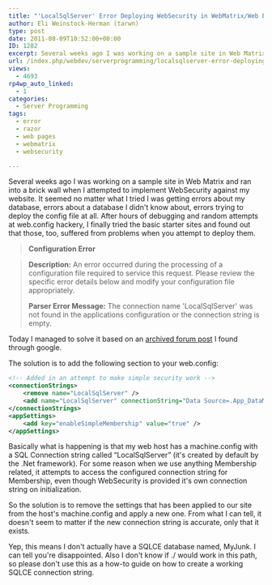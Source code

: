 ```yaml
---
title: "'LocalSqlServer' Error Deploying WebSecurity in WebMatrix/Web Pages"
author: Eli Weinstock-Herman (tarwn)
type: post
date: 2011-08-09T10:52:00+00:00
ID: 1282
excerpt: Several weeks ago I was working on a sample site in Web Matrix and ran into a brick wall when I attempted to implement WebSecurity against my website. It seemed no matter what I tried I was getting errors about my database, errors about a database I didn't know about, errors trying to deploy the config file at all.
url: /index.php/webdev/serverprogramming/localsqlserver-error-deploying-websecurity/
views:
  - 4693
rp4wp_auto_linked:
  - 1
categories:
  - Server Programming
tags:
  - error
  - razor
  - web pages
  - webmatrix
  - websecurity

---
```

Several weeks ago I was working on a sample site in Web Matrix and ran into a brick wall when I attempted to implement WebSecurity against my website. It seemed no matter what I tried I was getting errors about my database, errors about a database I didn't know about, errors trying to deploy the config file at all. After hours of debugging and random attempts at web.config hackery, I finally tried the basic starter sites and found out that those, too, suffered from problems when you attempt to deploy them.

> **Configuration Error**
  
> **Description:** An error occurred during the processing of a configuration file required to service this request. Please review the specific error details below and modify your configuration file appropriately.
> 
> **Parser Error Message:** The connection name 'LocalSqlServer' was not found in the applications configuration or the connection string is empty. 

Today I managed to solve it based on an [archived forum post][1] I found through google. 

The solution is to add the following section to your web.config:

```xml
<!-- Added in an attempt to make simple security work -->
<connectionStrings>
	<remove name="LocalSqlServer" />
	<add name="LocalSqlServer" connectionString="Data Source=.App_DataMyJunk.sdf" providerName="System.Data.SqlServerCe.4.0" />
</connectionStrings>
<appSettings>
	<add key="enableSimpleMembership" value="true" />
</appSettings>
```
Basically what is happening is that my web host has a machine.config with a SQL Connection string called “LocalSqlServer” (it's created by default by the .Net framework). For some reason when we use anything Membership related, it attempts to access the configured connection string for Membership, even though WebSecurity is provided it's own connection string on initialization.

So the solution is to remove the settings that has been applied to our site from the host's machine.config and apply a new one. From what I can tell, it doesn't seem to matter if the new connection string is accurate, only that it exists.

Yep, this means I don't actually have a SQLCE database named, MyJunk. I can tell you're disappointed. Also I don't know if ./ would work in this path, so please don't use this as a how-to guide on how to create a working SQLCE connection string.

 [1]: http://forum.winhost.com/archive/index.php/t-8697.html